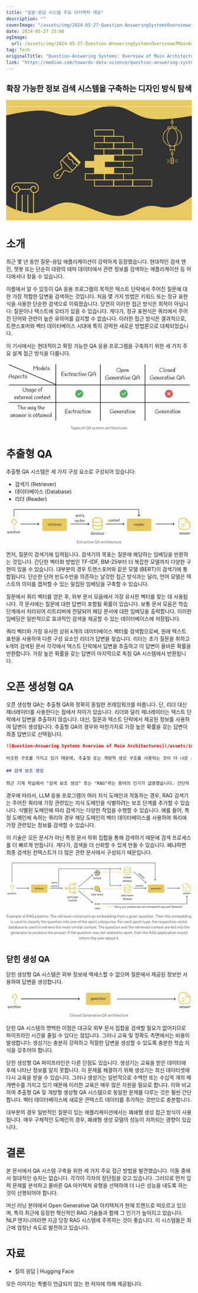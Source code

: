 ```yaml
---
title: "질문-응답 시스템 주요 아키텍처 개요"
description: ""
coverImage: "/assets/img/2024-05-27-Question-AnsweringSystemsOverviewofMainArchitectures_0.png"
date: 2024-05-27 15:08
ogImage: 
  url: /assets/img/2024-05-27-Question-AnsweringSystemsOverviewofMainArchitectures_0.png
tag: Tech
originalTitle: "Question-Answering Systems: Overview of Main Architectures"
link: "https://medium.com/towards-data-science/question-answering-systems-overview-of-main-architectures-46b94d58bae6"
---
```



## 확장 가능한 정보 검색 시스템을 구축하는 디자인 방식 탐색

![Question-AnsweringSystemsOverviewofMainArchitectures](/assets/img/2024-05-27-Question-AnsweringSystemsOverviewofMainArchitectures_0.png)

# 소개

최근 몇 년 동안 질문-응답 애플리케이션이 강력하게 등장했습니다. 현대적인 검색 엔진, 챗봇 또는 단순히 대량의 테마 데이터에서 관련 정보를 검색하는 애플리케이션 등 어디에서나 찾을 수 있습니다.

<div class="content-ad"></div>

이름에서 알 수 있듯이 QA 응용 프로그램의 목적은 텍스트 단락에서 주어진 질문에 대한 가장 적합한 답변을 검색하는 것입니다. 처음 몇 가지 방법은 키워드 또는 정규 표현식을 사용한 단순한 검색으로 이뤄졌습니다. 당연히 이러한 접근 방식은 최적이 아닙니다: 질문이나 텍스트에 오타가 있을 수 있습니다. 게다가, 정규 표현식은 쿼리에서 주어진 단어와 관련이 높은 유의어를 감지할 수 없습니다. 이러한 접근 방식은 결과적으로, 트랜스포머와 벡터 데이터베이스 시대에 특히 강력한 새로운 방법론으로 대체되었습니다.

이 기사에서는 현대적이고 확장 가능한 QA 응용 프로그램을 구축하기 위한 세 가지 주요 설계 접근 방식을 다룹니다.

![이미지](/assets/img/2024-05-27-Question-AnsweringSystemsOverviewofMainArchitectures_1.png)

# 추출형 QA

<div class="content-ad"></div>

추출형 QA 시스템은 세 가지 구성 요소로 구성되어 있습니다:

- 검색기 (Retriever)
- 데이터베이스 (Database)
- 리더 (Reader)

![이미지](/assets/img/2024-05-27-Question-AnsweringSystemsOverviewofMainArchitectures_2.png)

먼저, 질문이 검색기에 입력됩니다. 검색기의 목표는 질문에 해당하는 임베딩을 반환하는 것입니다. 간단한 벡터화 방법인 TF-IDF, BM-25부터 더 복잡한 모델까지 다양한 구현이 있을 수 있습니다. 대부분의 경우 트랜스포머와 같은 모델 (BERT)이 검색기에 통합됩니다. 단순한 단어 빈도수만을 의존하는 날것한 접근 방식과는 달리, 언어 모델은 텍스트의 의미를 캡처할 수 있는 밀집된 임베딩을 구축할 수 있습니다.

<div class="content-ad"></div>

질문에서 쿼리 벡터를 얻은 후, 외부 문서 모음에서 가장 유사한 벡터를 찾는 데 사용됩니다. 각 문서에는 질문에 대한 답변이 포함될 확률이 있습니다. 보통 문서 모음은 학습 단계에서 처리되어 리트리버에 전달되어 해당 문서에 대한 임베딩을 출력합니다. 이러한 임베딩은 일반적으로 효과적인 검색을 제공할 수 있는 데이터베이스에 저장됩니다.

쿼리 벡터와 가장 유사한 상위 k개의 데이터베이스 벡터를 검색함으로써, 원래 텍스트 표현을 사용하여 다른 구성 요소인 리더가 답변을 찾습니다. 리더는 초기 질문을 취하고 k개의 검색된 문서 각각에서 텍스트 단락에서 답변을 추출하고 이 답변이 올바른 확률을 반환합니다. 가장 높은 확률을 갖는 답변이 마지막으로 독점 QA 시스템에서 반환됩니다.

# 오픈 생성형 QA

오픈 생성형 QA는 추출형 QA와 정확히 동일한 프레임워크를 따릅니다. 단, 리더 대신 제너레이터를 사용한다는 점에서 차이가 있습니다. 리더와 달리 제너레이터는 텍스트 단락에서 답변을 추출하지 않습니다. 대신, 질문과 텍스트 단락에서 제공된 정보를 사용하여 답변이 생성됩니다. 추출형 QA의 경우와 마찬가지로 가장 높은 확률을 갖는 답변이 최종 답변으로 선택됩니다.

<div class="content-ad"></div>

```markdown
![Question-Answering Systems Overview of Main Architectures](/assets/img/2024-05-27-Question-AnsweringSystemsOverviewofMainArchitectures_3.png)

비슷한 구조를 가지고 있기 때문에, 추출형 또는 개방적 생성 구조를 사용하는 것이 더 나은 시점에 대한 질문이 생길 수 있습니다. 독자 모델이 상대적 정보를 포함한 텍스트 단락에 직접 액세스할 수 있는 경우, 일반적으로 정확하고 간결한 답변을 검색하는 데 충분히 똑똑합니다. 반면에, 대부분의 경우 생생 생성 모델은 주어진 맥락에 대해 더 긴 범용 정보를 생성하는 경향이 있습니다. 이는 질문이 개방형 형태로 제시될 때 유익할 수 있지만, 짧거나 정확한 답변이 예상되는 상황에는 해당되지 않을 수 있습니다.

## 검색 보조 생성

최근 기계 학습에서 "검색 보조 생성" 또는 "RAG"라는 용어의 인기가 급증했습니다. 간단히 말하면, 이는 개방형 생성 QA 시스템에 기반을 둔 LLM 응용 프로그램을 생성하는 프레임워크입니다.
```

<div class="content-ad"></div>

경우에 따라서, LLM 응용 프로그램이 여러 지식 도메인과 작동하는 경우, RAG 검색기는 주어진 쿼리에 가장 관련있는 지식 도메인을 식별하려는 보조 단계를 추가할 수 있습니다. 식별된 도메인에 따라 검색기는 다양한 작업을 수행할 수 있습니다. 예를 들어, 특정 도메인에 속하는 쿼리의 경우 해당 도메인의 벡터 데이터베이스를 사용하여 쿼리에 가장 관련있는 정보를 검색할 수 있습니다.

이 기술은 모든 문서가 아닌 특정 문서 하위 집합을 통해 검색하기 때문에 검색 프로세스를 더 빠르게 만듭니다. 게다가, 검색을 더 신뢰할 수 있게 만들 수 있습니다. 왜냐하면 최종 검색된 컨텍스트가 더 많은 관련 문서에서 구성되기 때문입니다.

![이미지](/assets/img/2024-05-27-Question-AnsweringSystemsOverviewofMainArchitectures_4.png)

## 닫힌 생성 QA

<div class="content-ad"></div>

닫힌 생성형 QA 시스템은 외부 정보에 액세스할 수 없으며 질문에서 제공된 정보만 사용하여 답변을 생성합니다.

![이미지](/assets/img/2024-05-27-Question-AnsweringSystemsOverviewofMainArchitectures_5.png)

닫힌 QA 시스템의 명백한 이점은 대규모 외부 문서 집합을 검색할 필요가 없어지므로 파이프라인 시간을 줄일 수 있다는 점입니다. 그러나 교육 및 정확도 측면에서는 비용이 발생합니다: 생성기는 충분히 강력하고 적절한 답변을 생성할 수 있도록 충분한 학습 지식을 갖추어야 합니다.

닫힌 생성형 QA 파이프라인은 다른 단점도 있습니다. 생성기는 교육을 받은 데이터에 후에 나타난 정보를 알지 못합니다. 이 문제를 해결하기 위해 생성기는 최신 데이터셋에 다시 교육을 받을 수 있습니다. 그러나 생성기는 일반적으로 수백만 또는 수십억 개의 매개변수를 가지고 있기 때문에 이러한 교육은 매우 많은 자원을 필요로 합니다. 이와 비교하여 추출형 QA 및 개방형 생성형 QA 시스템으로 동일한 문제를 다루는 것은 훨씬 간단합니다. 벡터 데이터베이스에 새로운 콘텍스트 데이터를 추가하는 것만으로 충분합니다.

<div class="content-ad"></div>

대부분의 경우 일반적인 질문이 있는 애플리케이션에서는 폐쇄형 생성 접근 방식이 사용됩니다. 매우 구체적인 도메인의 경우, 폐쇄형 생성 모델의 성능이 저하되는 경향이 있습니다.

# 결론

본 문서에서 QA 시스템 구축을 위한 세 가지 주요 접근 방법을 발견했습니다. 이들 중에서 절대적인 승자는 없습니다. 각각이 각자의 장단점을 갖고 있습니다. 그러므로 먼저 입력 문제를 분석하고 올바른 QA 아키텍처 유형을 선택하여 더 나은 성능을 내도록 하는 것이 선행되어야 합니다.

머신 러닝 분야에서 Open Generative QA 아키텍처가 현재 트렌드로 떠오르고 있으며, 특히 최근에 등장한 혁신적인 RAG 기술들과 함께 그 인기가 높아지고 있습니다. NLP 엔지니어라면 지금 당장 RAG 시스템에 주목하는 것이 좋습니다. 이 시스템들은 최근에 엄청난 속도로 발전하고 있습니다.

<div class="content-ad"></div>

# 자료

- 질의 응답 | Hugging Face

모든 이미지는 특별히 언급되지 않는 한 저자에 의해 제공됩니다.